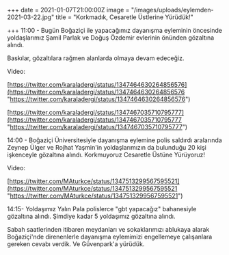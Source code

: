 +++
date = 2021-01-07T21:00:00Z
image = "/images/uploads/eylemden-2021-03-22.jpg"
title = "Korkmadık, Cesaretle Üstlerine Yürüdük!"

+++
11:00 - Bugün Boğaziçi ile yapacağımız dayanışma eyleminin öncesinde yoldaşlarımız Şamil Parlak ve Doğuş Özdemir evlerinin önünden gözaltına alındı.

Baskılar, gözaltılara rağmen alanlarda olmaya devam edeceğiz.

Video:

[https://twitter.com/karaladergi/status/1347464630264856576](https://twitter.com/karaladergi/status/1347464630264856576 "https://twitter.com/karaladergi/status/1347464630264856576")

[https://twitter.com/karaladergi/status/1347467035710795777](https://twitter.com/karaladergi/status/1347467035710795777 "https://twitter.com/karaladergi/status/1347467035710795777")

14:00 - Boğaziçi Üniversitesiyle dayanışma eylemine polis saldırdı aralarında Zeynep Ülger ve Rojhat Yaşmin'in yoldaşlarımızın da bulunduğu 20 kişi işkenceyle gözaltına alındı. Korkmuyoruz Cesaretle Üstüne Yürüyoruz!

Video:

[https://twitter.com/MAturkce/status/1347513299567595521](https://twitter.com/MAturkce/status/1347513299567595521 "https://twitter.com/MAturkce/status/1347513299567595521")

14:15- Yoldaşımız Yalın Pala polislerce "gbt yapacağız" bahanesiyle gözaltına alındı. Şimdiye kadar 5 yoldaşımız gözaltına alındı.

Sabah saatlerinden itibaren meydanları ve sokaklarımızı ablukaya alarak Boğaziçi'nde direnenlerle dayanışma eylemimizi engellemeye çalışanlara gereken cevabı verdik. Ve Güvenpark'a yürüdük.
